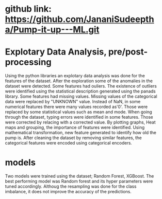 # github link: https://github.com/JananiSudeeptha/Pump-it-up---ML.git

# Explotary Data Analysis, pre/post-processing
Using the python libraries an explotary data analysis was done for the features of the dataset. 
After the exploration some of the anomalies in the dataset were detected. Some features had ouliers. The existence of outliers were identified using the statistical description generated using the panads library. Some features had missing values. Missing values of the categorical data were replaced by "UNKNOWN" value. Instead of NaN, in some numerical features there were many values recorded as'0'. Those were replaced by some statistical values such as mean and mode. When going through the dataset, typing errors were identified in some features. Those were corrected by relacing with a corrected value. By plotting graphs, Heat maps and grouping, the importance of features were identified. Using mathematical transformation, new feature generated to identify how old the pump is. After cleaning the dataset by removing similar features, the categorical features were encoded using categorical encoders.

# models
Two models were trained using the dataset; Random Forest, XGBoost. The best performing model was Random forest and its hyper parameters were tuned accordingly. Althoug the resampling was done for the class imbalance, it does not improve the accuracy of the predictions.
